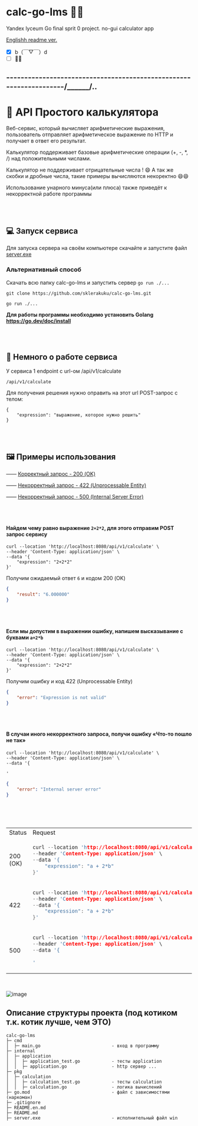 # calc-go-lms 🦺🎇
Yandex lyceum Go final sprit 0 project. no-gui calculator app 

[Englishh readme ver.](https://github.com/sklerakuku/calc-go-lms/blob/main/README.en.md)


- [x] b（￣▽￣）d　
- [ ] 🐱‍🏍

## -------------------------------------------------------------------/______/..
# 🔢 API Простого калькулятора

Веб-сервис, который вычисляет арифметические выражения, пользователь отправляет арифметическое выражение по HTTP и получает в ответ его результат.

Калькулятор поддерживает базовые арифметические операции (+, -, *, /) над положительными числами. 

Калькулятор не поддерживает отрицательные числа ! 😄
А так же скобки и дробные числа, такие примеры вычисляются некоректно 😄😄

Использование унарного минуса(или плюса) также приведёт к некорректной работе программы

<br><br>

## 💻 Запуск сервиса

Для запуска сервера на своём компьютере скачайте и запустите файл [server.exe](https://github.com/sklerakuku/calc-go-lms/releases/download/exe/server.exe)

### Альтернативный способ

Скачать всю папку calc-go-lms и запустить сервер `go run ./...`

```
git clone https://github.com/sklerakuku/calc-go-lms.git
```
```
go run ./...
```
<b>Для работы программы необходимо установить Golang https://go.dev/doc/install</b>

<br><br>

## 🧮 Немного о работе сервиса

У сервиса 1 endpoint с url-ом /api/v1/calculate

```
/api/v1/calculate
```

Для получения решения нужно оправить на этот url POST-запрос с телом:

```
{
    "expression": "выражение, которое нужно решить"
}
```

<br><br>

## 🖼 Примеры использования

—— [Корректный запрос - 200 (OK)](https://github.com/sklerakuku/calc-go-lms/tree/main?tab=readme-ov-file#%D0%BD%D0%B0%D0%B9%D0%B4%D0%B5%D0%BC-%D1%87%D0%B5%D0%BC%D1%83-%D1%80%D0%B0%D0%B2%D0%BD%D0%BE-%D0%B2%D1%8B%D1%80%D0%B0%D0%B6%D0%B5%D0%BD%D0%B8%D0%B5-222-%D0%B4%D0%BB%D1%8F-%D1%8D%D1%82%D0%BE%D0%B3%D0%BE-%D0%BE%D1%82%D0%BF%D1%80%D0%B0%D0%B2%D0%B8%D0%BC-post-%D0%B7%D0%B0%D0%BF%D1%80%D0%BE%D1%81-%D1%81%D0%B5%D1%80%D0%B2%D0%B8%D1%81%D1%83)

—— [Некорректный запрос - 422 (Unprocessable Entity)](https://github.com/sklerakuku/calc-go-lms/tree/main?tab=readme-ov-file#%D0%B5%D1%81%D0%BB%D0%B8-%D0%BC%D1%8B-%D0%B4%D0%BE%D0%BF%D1%83%D1%81%D1%82%D0%B8%D0%BC-%D0%B2-%D0%B2%D1%8B%D1%80%D0%B0%D0%B6%D0%B5%D0%BD%D0%B8%D0%B8-%D0%BE%D1%88%D0%B8%D0%B1%D0%BA%D1%83-%D0%BD%D0%B0%D0%BF%D0%B8%D1%88%D0%B5%D0%BC-%D0%B2%D1%8B%D1%81%D0%BA%D0%B0%D0%B7%D1%8B%D0%B2%D0%B0%D0%BD%D0%B8%D0%B5-%D1%81-%D0%B1%D1%83%D0%BA%D0%B2%D0%B0%D0%BC%D0%B8-a2b)

—— [Некорректный запрос - 500 (Internal Server Error)](https://github.com/sklerakuku/calc-go-lms/tree/main?tab=readme-ov-file#%D0%B2-%D1%81%D0%BB%D1%83%D1%87%D0%B0%D0%B8-%D0%B8%D0%BD%D0%BE%D0%B3%D0%BE-%D0%BD%D0%B5%D0%BA%D0%BE%D1%80%D1%80%D0%B5%D0%BA%D1%82%D0%BD%D0%BE%D0%B3%D0%BE-%D0%B7%D0%B0%D0%BF%D1%80%D0%BE%D1%81%D0%B0-%D0%BF%D0%BE%D0%BB%D1%83%D1%87%D0%B8-%D0%BE%D1%88%D0%B8%D0%B1%D0%BA%D1%83--%D1%87%D1%82%D0%BE-%D1%82%D0%BE-%D0%BF%D0%BE%D1%88%D0%BB%D0%BE-%D0%BD%D0%B5-%D1%82%D0%B0%D0%BA)

<br><br>

#### Найдем чему равно выражение `2+2*2`, для этого отправим POST запрос сервису 

```cURL
curl --location 'http://localhost:8080/api/v1/calculate' \
--header 'Content-Type: application/json' \
--data '{
	"expression": "2+2*2"
}'
```

Получим ожидаемый ответ `6` и кодом 200 (OK)

```json
{
    "result": "6.000000"
}
```

<br><br>


#### Если мы допустим в выражении ошибку, напишем высказывание с буквами `a+2*b` 

```cURL
curl --location 'http://localhost:8080/api/v1/calculate' \
--header 'Content-Type: application/json' \
--data '{
	"expression": "2+2*2"
}'
```

Получим ошибку и код 422 (Unprocessable Entity)

```json
{
    "error": "Expression is not valid"
}
```

<br><br>


#### В случаи иного некорректного запроса, получи ошибку  «Что-то пошло не так» 

```cURL
curl --location 'http://localhost:8080/api/v1/calculate' \
--header 'Content-Type: application/json' \
--data '{
    
'
```

```json
{
    "error": "Internal server error"
}
```

<br><br><br>

<table>
<tr>
<td> Status </td> <td> Request </td> <td> Response </td>
</tr>
<tr>
<td> 200 (OK) </td>
<td>


```c
curl --location 'http://localhost:8080/api/v1/calculate' \
--header 'Content-Type: application/json' \
--data '{
    "expression": "a + 2*b"
}'
```


</td>
<td>


```json
{
    "result": "6.000000"
}
```


</td>

<tr>
<td> 422 </td>
<td>


```c
curl --location 'http://localhost:8080/api/v1/calculate' \
--header 'Content-Type: application/json' \
--data '{
    "expression": "a + 2*b"
}'
```


</td>
<td>


```json
{
    "error": "Expression is not valid"
}
```


</td>
<tr>
<td> 500 </td>
<td>


```c
curl --location 'http://localhost:8080/api/v1/calculate' \
--header 'Content-Type: application/json' \
--data '{
    
'
```


</td>
<td>


```json
{
    "error": "Internal server error"
}
```


</td>
</table>

<br>

![image](https://github.com/user-attachments/assets/f0e9462a-ae13-454c-a450-9e3d1fc85a06)



## Описание структуры проекта (под котиком т.к. котик лучше, чем ЭТО)

```
calc-go-lms 
├─ cmd
│  ├─ main.go                           - вход в программу
├─ internal
│  ├─ application
│  │  ├─ application_test.go            - тесты application
│  │  ├─ application.go                 - http сервер ... 
├─ pkg
│  ├─ calculation       
│  │  ├─ calculation_test.go            - тесты calculation
│  │  ├─ calculation.go                 - логика вычислений 
├─ go.mod                               - файл с зависимостями (наркоман)
├─ .gitignore
├─ README.en.md
├─ README.md
├─ server.exe                           - исполнительный файл win
```
